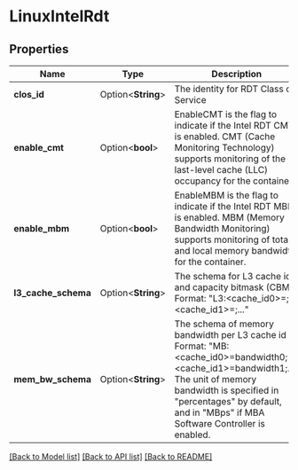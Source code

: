 # LinuxIntelRdt

## Properties

Name | Type | Description | Notes
------------ | ------------- | ------------- | -------------
**clos_id** | Option<**String**> | The identity for RDT Class of Service | [optional]
**enable_cmt** | Option<**bool**> | EnableCMT is the flag to indicate if the Intel RDT CMT is enabled. CMT (Cache Monitoring Technology) supports monitoring of the last-level cache (LLC) occupancy for the container. | [optional]
**enable_mbm** | Option<**bool**> | EnableMBM is the flag to indicate if the Intel RDT MBM is enabled. MBM (Memory Bandwidth Monitoring) supports monitoring of total and local memory bandwidth for the container. | [optional]
**l3_cache_schema** | Option<**String**> | The schema for L3 cache id and capacity bitmask (CBM) Format: \"L3:<cache_id0>=<cbm0>;<cache_id1>=<cbm1>;...\" | [optional]
**mem_bw_schema** | Option<**String**> | The schema of memory bandwidth per L3 cache id Format: \"MB:<cache_id0>=bandwidth0;<cache_id1>=bandwidth1;...\" The unit of memory bandwidth is specified in \"percentages\" by default, and in \"MBps\" if MBA Software Controller is enabled. | [optional]

[[Back to Model list]](../README.md#documentation-for-models) [[Back to API list]](../README.md#documentation-for-api-endpoints) [[Back to README]](../README.md)


